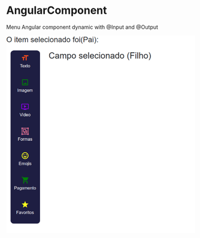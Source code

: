 # AngularComponent
Menu Angular component dynamic with @Input and @Output


![alt text](https://github.com/IsraeLucena/AngularComponent/blob/master/src/assets/site.png)
